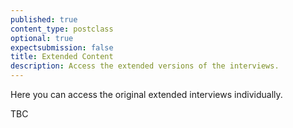 ```yaml
---
published: true
content_type: postclass
optional: true
expectsubmission: false
title: Extended Content
description: Access the extended versions of the interviews.
---
```

Here you can access the original extended interviews individually.

TBC